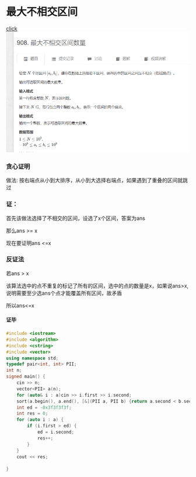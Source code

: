 # 最大不相交区间

[click](https://www.acwing.com/problem/content/910/)
![图 1](/images/0f9614fb627963333d06e90fd93ab9116eabe5e98b7786049688e7c0a847c03b.png)  


### 贪心证明
做法: 按右端点从小到大排序，从小到大选择右端点，如果遇到了重叠的区间就跳过

### 证：
首先该做法选择了不相交的区间，设选了x个区间，答案为ans

那么ans >= x

现在要证明ans <=x 

### 反证法
若ans > x

该算法选中的点不重复的标记了所有的区间，选中的点的数量是x，如果说ans>x,说明需要至少选ans个点才能覆盖所有区间，故矛盾

所以ans<=x

#### 证毕

```cpp
#include <iostream>
#include <algorithm>
#include <cstring>
#include <vector>
using namespace std;
typedef pair<int, int> PII;
int n;
signed main() {
	cin >> n;
	vector<PII> a(n);
	for (auto& i : a)cin >> i.first >> i.second;
	sort(a.begin(), a.end(), [&](PII a, PII b) {return a.second < b.second; });
	int ed = -0x3f3f3f3f;
	int res = 0;
	for (auto i : a) {
		if (i.first > ed) {
			ed = i.second;
			res++;
		}
	}
	cout << res;

}
```